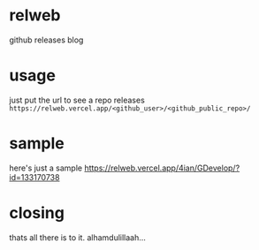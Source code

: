 # relweb
github releases blog


# usage
just put the url to see a repo releases
```https://relweb.vercel.app/<github_user>/<github_public_repo>/```


# sample
here's just a sample
https://relweb.vercel.app/4ian/GDevelop/?id=133170738


# closing
thats all there is to it. alhamdulillaah...
